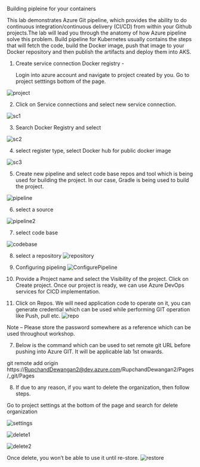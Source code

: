 Building pipleine for your containers

This lab demonstrates Azure Git pipeline, which provides the ability to do continuous integration/continuous delivery (CI/CD) from within your Github projects.The lab will lead you through the anatomy of how Azure pipeline solve this problem.
Build pipeline for Kubernetes usually contains the steps that will fetch the code, build the Docker image, push that image to your Docker repository and then publish the artifacts and deploy them into AKS.

1. Create service connection Docker registry - 

   Login into azure account and navigate to project created by you. Go to project setttings bottom of the page. 

![project](project.png) 

2. Click on Service connections and select new service connection.

 ![sc1](sc1.png) 

3. Search Docker Registry and select

 ![sc2](sc2.png)

4. select register type, select Docker hub for public docker image

![sc3](sc3.png) 


5. Create new pipeline and select code base repos and tool which is being used for building the project. In our case, Gradle is being used to build the project. 

![pipeline](pipeline.png) 

6. select a source

![pipeline2](pipeline2.png) 

7. select code base

![codebase](codebase.png) 

8. select a repository
![repository](repository.png) 

9. Configuring pipeling
![ConfigurePipeline](ConfigurePipeline.png) 


5. Provide a Project name and select the Visibility of the project.  Click on Create project.
Once our project is ready, we can use Azure DevOps services for CICD implementation.

6.	Click on Repos. We will need application code to operate on it, you can generate credential which can be used while performing GIT operation like Push, pull etc.
![repo](repo.png) 

Note – Please store the password somewhere as a reference which can be used throughout workshop.

7.	Below is the command which can be used to set remote git URL before pushing into Azure GIT.
It will be applicable lab 1st onwards.

git remote add origin https://RupchandDewangan2@dev.azure.com/RupchandDewangan2/Pages/_git/Pages

8.	If due to any reason, if you want to delete the organization, then follow steps.

Go to project settings at the bottom of the page and search for delete organization 

![settings](settings.png) 

![delete1](delete1.png) 

![delete2](delete2.png) 

Once delete, you won’t be able to use it until re-store.
![restore](restore.png) 


